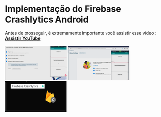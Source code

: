 
# Implementação do Firebase Crashlytics Android
Antes de prosseguir, é extremamente importante você assistir esse vídeo : **[Assistir YouTube](https://www.youtube.com/watch?v=a-XgoJSNx-k)**<br><br>
     <img src="https://raw.githubusercontent.com/Allanksr/Android/master/Firebase%20Crashlytics/firebase.gif" width="200">
     <img src="https://raw.githubusercontent.com/Allanksr/Android/master/Firebase%20Crashlytics/firebase_crashlytics_installed.gif" width="200">
      <img src="https://raw.githubusercontent.com/Allanksr/Android/master/Firebase%20Crashlytics/capa.png" width="200">

